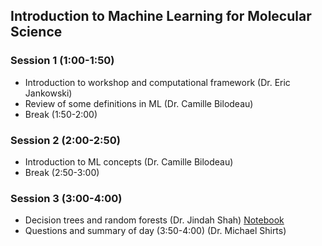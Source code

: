 ## Introduction to Machine Learning for Molecular Science

### Session 1 (1:00-1:50)
* Introduction to workshop and computational framework (Dr. Eric Jankowski)
* Review of some definitions in ML (Dr. Camille Bilodeau)
* Break (1:50-2:00)

### Session 2 (2:00-2:50)
* Introduction to ML concepts (Dr. Camille Bilodeau)
* Break (2:50-3:00)

### Session 3 (3:00-4:00)
* Decision trees and random forests (Dr. Jindah Shah) [Notebook](https://github.com/icomse/9th_workshop_ml_for_molecules/blob/main/Monday/Decision_Tree_Random_Forests/RandomForest.ipynb)
* Questions and summary of day (3:50-4:00) (Dr. Michael Shirts)
